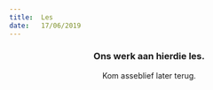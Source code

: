 ```yaml
---
title:  Les
date:   17/06/2019
---
```


### <center>Ons werk aan hierdie les.</center>
<center>Kom asseblief later terug.</center>